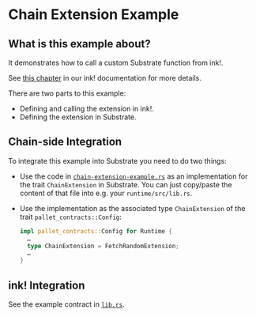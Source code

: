 # Chain Extension Example

## What is this example about?

It demonstrates how to call a custom Substrate function from ink!.

See [this chapter](https://paritytech.github.io/ink-docs/macros-attributes/chain-extension)
in our ink! documentation for more details.

There are two parts to this example:

* Defining and calling the extension in ink!.
* Defining the extension in Substrate.

## Chain-side Integration

To integrate this example into Substrate you need to do two things:

* Use the code in [`chain-extension-example.rs`](runtime/chain-extension-example.rs)
  as an implementation for the trait `ChainExtension` in Substrate.
  You can just copy/paste the content of that file into e.g. your `runtime/src/lib.rs`.

* Use the implementation as the associated type `ChainExtension` of the trait
  `pallet_contracts::Config`:
  ```rust
  impl pallet_contracts::Config for Runtime {
    …
    type ChainExtension = FetchRandomExtension;
    …
  }
  ```

## ink! Integration

See the example contract in [`lib.rs`](lib.rs).
